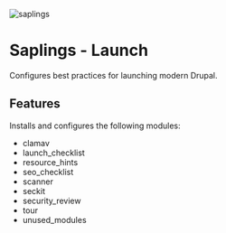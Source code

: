 ![saplings](https://github.com/kanopi/saplings/assets/5177009/a6377e32-deb2-49d8-873a-f3dd5a36fa7c)

# Saplings - Launch

Configures best practices for launching modern Drupal.


## Features

Installs and configures the following modules:

- clamav
- launch_checklist
- resource_hints
- seo_checklist
- scanner
- seckit
- security_review
- tour
- unused_modules
